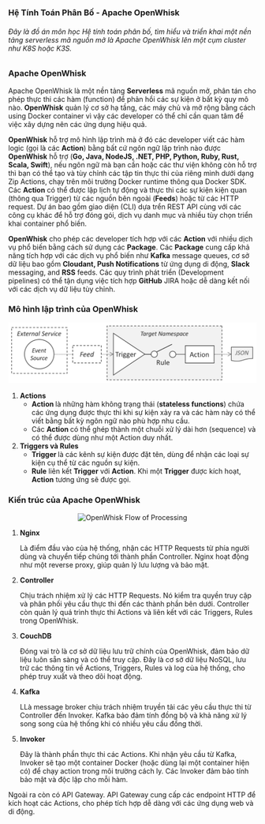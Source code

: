 ### Hệ Tính Toán Phân Bố - Apache OpenWhisk

<h6>Đây là đồ án môn học Hệ tính toán phân bố, tìm hiểu và triển khai một nền tảng serverless mã nguồn mở là Apache OpenWhisk lên một cụm cluster như K8S hoặc K3S.</h6>

### Apache OpenWhisk

Apache OpenWhisk là một nền tảng <strong>Serverless</strong> mã nguồn mở, phân tán cho phép thực thi các hàm (function) để phản hồi các sự kiện ở bất kỳ quy mô nào. <strong>OpenWhisk</strong> quản lý cơ sở hạ tầng, các máy chủ và mở rộng bằng cách using Docker container vì vậy các developer có thể chỉ cần quan tâm để việc xây dựng nên các ứng dụng hiệu quả.

<strong>OpenWhisk</strong> hỗ trợ mô hình lập trình mà ở đó các developer viết các hàm logic (gọi là các <strong>Action</strong>) bằng bất cứ ngôn ngữ lập trình nào được <strong>OpenWhisk</strong> hỗ trợ (<strong>Go, Java, NodeJS, .NET, PHP, Python, Ruby, Rust, Scala, Swift</strong>), nếu ngôn ngữ mà bạn cần hoặc các thư viện không còn hỗ trợ thì bạn có thể tạo và tùy chỉnh các tập tin thực thi của riêng mình dưới dạng Zip Actions, chạy trên môi trường Docker runtime thông qua Docker SDK. Các <strong>Action</strong> có thể được lập lịch tự động và thực thi các sự kiện kiện quan (thông qua <storng>Trigger</strong>) từ các nguồn bên ngoài (<strong>Feeds</strong>) hoặc từ các HTTP request. Dự án bao gồm giao diện (<storng>CLI</strong>) dựa trển REST API cùng với các công cụ khác để hỗ trợ đóng gói, dịch vụ danh mục và nhiều tùy chọn triển khai container phổ biến.

<strong>OpenWhisk</strong> cho phép các developer tích hợp với các <strong>Action</strong> với nhiều dịch vụ phổ biến bằng cách sử dụng các <strong>Package</strong>. Các <strong>Package</strong> cung cấp khả năng tích hợp với các dịch vụ phổ biến như <strong>Kafka</strong> message queues, cơ sở dữ liệu bao gồm <strong> Cloudant, Push Notifications</strong> từ ứng dụng di động, <strong>Slack</strong> messaging, and <strong>RSS</strong> feeds. Các quy trình phát triển (Development pipelines) có thể tận dụng việc tích hợp <strong>GitHub</strong> JIRA hoặc dễ dàng kết nối với các dịch vụ dữ liệu tùy chỉnh.

### Mô hình lập trình của OpenWhisk

![Alt text](/OW-Programming-Model-Horz.png "OpenWhisk Programing Model")

<ol>
<li><strong> Actions </strong>

- <strong> Action </strong> là những hàm không trạng thái (<strong>stateless functions</strong>) chứa các ứng dụng được thực thi khi sự kiện xảy ra và các hàm này có thể viết bằng bất kỳ ngôn ngữ nào phù hợp nhu cầu.
- Các <strong> Action </strong> có thể ghép thành một chuỗi xử lý dài hơn (sequence) và có thể được dùng như một Action duy nhất.
</li>
<li> <strong>Triggers và Rules</strong>

- <strong>Trigger </strong> là các kênh sự kiện được đặt tên, dùng để nhận các loại sự kiện cụ thể từ các nguồn sự kiện.
- <strong>Rule</strong> liên kết <strong>Trigger</strong> với <strong>Action</strong>. Khi một <strong>Trigger</strong> được kích hoạt, <strong>Action</strong> tương ứng sẽ được gọi.
</li>
</ol>

### Kiến trúc của Apache OpenWhisk

  <p align="center">
  <img src="OpenWhisk_flow_of_processing.png" alt="OpenWhisk Flow of Processing" width="auto">
  </p>

 <ol>

<li><strong>Nginx</strong>

Là điểm đầu vào của hệ thống, nhận các HTTP Requests từ phía người dùng và chuyển tiếp chúng tới thành phần Controller. Nginx hoạt động như một reverse proxy, giúp quản lý lưu lượng và bảo mật.

</li>

<li><strong>Controller</strong>

Chịu trách nhiệm xử lý các HTTP Requests. Nó kiểm tra quyền truy cập và phân phối yêu cầu thực thi đến các thành phần bên dưới. Controller còn quản lý quá trình thực thi Actions và liên kết với các Triggers, Rules trong OpenWhisk.

<li> <strong> CouchDB </strong>

Đóng vai trò là cơ sở dữ liệu lưu trữ chính của OpenWhisk, đảm bảo dữ liệu luôn sẵn sàng và có thể truy cập. Đây là cơ sở dữ liệu NoSQL, lưu trữ các thông tin về Actions, Triggers, Rules và log của hệ thống, cho phép truy xuất và theo dõi hoạt động.

</li>

<li> <strong> Kafka </strong>

LLà message broker chịu trách nhiệm truyền tải các yêu cầu thực thi từ Controller đến Invoker. Kafka bảo đảm tính đồng bộ và khả năng xử lý song song của hệ thống khi có nhiều yêu cầu đồng thời.

</li>

<li> <strong> Invoker </strong>

Đây là thành phần thực thi các Actions. Khi nhận yêu cầu từ Kafka, Invoker sẽ tạo một container Docker (hoặc dùng lại một container hiện có) để chạy action trong môi trường cách ly. Các Invoker đảm bảo tính bảo mật và độc lập cho mỗi hàm.

</li>
 </ol>
 Ngoài ra còn có API Gateway. API Gateway cung cấp các endpoint HTTP để kích hoạt các Actions, cho phép tích hợp dễ dàng với các ứng dụng web và di động.

